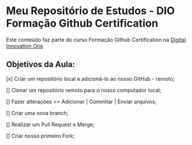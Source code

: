 # Meu Repositório de Estudos - DIO Formação Github Certification

Este conteúdo faz parte do curso Formação Github Certification na [Digital Innovation One](https://www.dio.me/sign-up?ref=615HKOBZ22)

## Objetivos da Aula:

[x] Criar um repositório local e adicioná-lo ao nosso GitHub - remoto;

[] Clonar um repositório remoto para o nosso computador local;

[] Fazer alterações >> Adicionar | Commitar | Enviar arquivos;

[] Criar uma nova branch;

[] Realizar um Pull Request e Merge;

[] Criar nosso primeiro Fork;